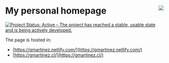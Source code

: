 My personal homepage <a href="https://www.netlify.com"><img src="https://www.netlify.com/img/global/badges/netlify-dark.svg" align="right" /></a>
===================

[![Project Status: Active – The project has reached a stable, usable state and is being actively developed.](http://www.repostatus.org/badges/latest/active.svg)](http://www.repostatus.org/#active)


The page is hosted in:
* [https://gmartinez.netlify.com/](https://gmartinez.netlify.com/)
* [https://gmartinez.cl/](https://gmartinez.cl/)
